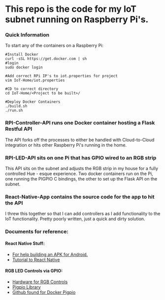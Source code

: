 # This repo is the code for my IoT subnet running on Raspberry Pi's.

### Quick Information

To start any of the containers on a Raspberry Pi:
```
#Install Docker
curl -sSL https://get.docker.com | sh
#login 
sudo docker login

#Add correct RPi IP's to iot.properties for project
vim IoT-Home/iot.properties

#CD to correct directory
cd IoT-Home/<Project to be built>/

#Deploy Docker Containers
./build.sh
./run.sh
```

### RPI-Controller-API runs one Docker container hosting a Flask Restful API
The API forks off the processes to either be handled with Cloud-to-Cloud
integration or hits other Raspberry Pi's running in the home.


### RPI-LED-API sits on one Pi that has GPIO wired to an RGB strip
This API sits on the subnet and adjusts the RGB strip in my house for a fully
controlled Hue - esque experience. 
Two docker containers run on the Pi, one running the PIGPIO C bindings, the
other to set up the Flask API on the subnet.

### React-Native-App contains the source code for the app to hit the API
I threw this together so that I can add controllers as I add functionality to
the IoT functionality. Pretty poorly written, just a quick and dirty solution.

### Documents for reference:

#### React Native Stuff:
  - [For help building an APK for Android.](https://docs.expo.io/versions/latest/guides/building-standalone-apps.html)
  - [Tutorial to React Native](https://facebook.github.io/react-native/docs/tutorial.html)

#### RGB LED Controls via GPIO:
  - [Hardware for RGB Controls](https://dordnung.de/raspberrypi-ledstrip/)
  - [Pigpio Library](http://abyz.me.uk/rpi/pigpio/)
  - [Github found for Docker Pigpio](https://github.com/lachatak/rpi-pigpio)

